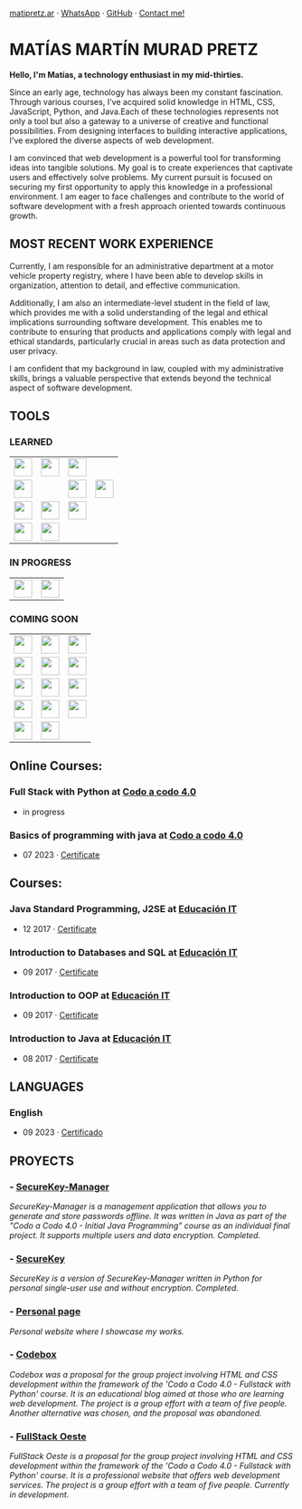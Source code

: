 [matipretz.ar](https://matipretz.ar/) · [WhatsApp](https://tinyurl.com/acces1) · [GitHub](https://github.com/matipretz) · [Contact me!](https://matipretz.ar/contact)

# MATÍAS MARTÍN MURAD PRETZ

**Hello, I'm Matías, a technology enthusiast in my mid-thirties.**

Since an early age, technology has always been my constant fascination. Through various courses, I've acquired solid knowledge in HTML, CSS, JavaScript, Python, and Java.Each of these technologies represents not only a tool but also a gateway to a universe of creative and functional possibilities. From designing interfaces to building interactive applications, I've explored the diverse aspects of web development.

I am convinced that web development is a powerful tool for transforming ideas into tangible solutions. My goal is to create experiences that captivate users and effectively solve problems. My current pursuit is focused on securing my first opportunity to apply this knowledge in a professional environment. I am eager to face challenges and contribute to the world of software development with a fresh approach oriented towards continuous growth.

## MOST RECENT WORK EXPERIENCE

Currently, I am responsible for an administrative department at a motor vehicle property registry, where I have been able to develop skills in organization, attention to detail, and effective communication.

Additionally, I am also an intermediate-level student in the field of law, which provides me with a solid understanding of the legal and ethical implications surrounding software development. This enables me to contribute to ensuring that products and applications comply with legal and ethical standards, particularly crucial in areas such as data protection and user privacy.

I am confident that my background in law, coupled with my administrative skills, brings a valuable perspective that extends beyond the technical aspect of software development.

## TOOLS

### LEARNED

<div>
    <table>
        <tr>
            <td><img height="32" width="32" src="https://cdn.simpleicons.org/visualstudiocode" /></td>
            <td><img height="32" width="32" src="https://cdn.simpleicons.org/linux" /></td>
            <td><img height="32" width="32" src="https://cdn.simpleicons.org/ubuntu" /></td>
        </tr>
        <tr>
            <td><img height="32" width="32" src="https://cdn.simpleicons.org/windowsterminal" /><td>
            <td><img height="32" width="32" src="https://cdn.simpleicons.org/openjdk" /></td>
            <td><img height="32" width="32" src="https://cdn.simpleicons.org/mysql" /></td>
        </tr>
        <tr>
            <td><img height="32" width="32" src="https://cdn.simpleicons.org/python" /></td>
            <td><img height="32" width="32" src="https://cdn.simpleicons.org/git" /></td>
            <td><img height="32" width="32" src="https://cdn.simpleicons.org/github" /></td>
        </tr>
        <tr>
            <td><img height="32" width="32" src="https://cdn.simpleicons.org/html5" /></td>
            <td><img height="32" width="32" src="https://cdn.simpleicons.org/css3" /></td>
        </tr>
    </table>
</div>

### IN PROGRESS

<div>
    <table>
        <tr>
            <td><img height="32" width="32" src="https://cdn.simpleicons.org/bootstrap" /></td>
            <td><img height="32" width="32" src="https://cdn.simpleicons.org/javascript" /></td>
        </tr>
    </table>
</div>

### COMING SOON

<div>
    <table>
        <tr>
            <td><img height="32" width="32" src="https://cdn.simpleicons.org/node.js" /></td>
            <td><img height="32" width="32" src="https://cdn.simpleicons.org/express" /></td>
            <td><img height="32" width="32" src="https://cdn.simpleicons.org/npm" /></td>
        </tr>
        <tr>
            <td><img height="32" width="32" src="https://cdn.simpleicons.org/vue.js" /></td>
            <td><img height="32" width="32" src="https://cdn.simpleicons.org/mongodb" /></td>
            <td><img height="32" width="32" src="https://cdn.simpleicons.org/flask" /></td>
        </tr>
        <tr>
            <td><img height="32" width="32" src="https://cdn.simpleicons.org/react" /></td>
            <td><img height="32" width="32" src="https://cdn.simpleicons.org/angular" /></td>
            <td><img height="32" width="32" src="https://cdn.simpleicons.org/sass" /></td>
        </tr>
        <tr>
            <td><img height="32" width="32" src="https://cdn.simpleicons.org/less" /></td>
            <td><img height="32" width="32" src="https://materializecss.com/res/materialize.svg" /></td>
            <td><img height="32" width="32" src="https://cdn.simpleicons.org/tailwindcss" /></td>
        </tr>
        <tr>
            <td><img height="32" width="32" src="https://cdn.simpleicons.org/flutter" /></td>
            <td><img height="32" width="32" src="https://cdn.simpleicons.org/heroku" /></td>
        </tr>
    </table>
</div>

## Online Courses:

### **Full Stack with Python** at [Codo a codo 4.0](https://agenciadeaprendizaje.bue.edu.ar/codo-a-codo/)

- in progress

### **Basics of programming with java** at [Codo a codo 4.0](https://agenciadeaprendizaje.bue.edu.ar/codo-a-codo/)

- 07 2023 · [Certificate](https://drive.google.com/file/d/1NRTS0h5E0a1epArzntPvWQ2vxd34Y-Yu)

## Courses:

### **Java Standard Programming, J2SE** at [Educación IT](https://www.educacionit.com/)

- 12 2017 · [Certificate](https://www.educacionit.com/perfil/matias-martin-murad-pretz-225217/certificado/25229)

### **Introduction to Databases and SQL** at [Educación IT](https://www.educacionit.com/)

- 09 2017 · [Certificate](https://www.educacionit.com/perfil/matias-martin-murad-pretz-225217/certificado/27282)

### **Introduction to OOP** at [Educación IT](https://www.educacionit.com/)

- 09 2017 · [Certificate](https://www.educacionit.com/perfil/matias-martin-murad-pretz-225217/certificado/25209)

### **Introduction to Java** at [Educación IT](https://www.educacionit.com/)

- 08 2017 · [Certificate](https://www.educacionit.com/perfil/matias-martin-murad-pretz-225217/certificado/26726)

## LANGUAGES

### **English**

- 09 2023 · [Certificado](https://www.efset.org/cert/oiXghv)

## PROYECTS

### - [SecureKey-Manager](http://github.com/matipretz/SecureKey-Manager)

_SecureKey-Manager is a management application that allows you to generate and store passwords offline. It was written in Java as part of the "Codo a Codo 4.0 - Initial Java Programming" course as an individual final project. It supports multiple users and data encryption. Completed._


### - [SecureKey](http://github.com/matipretz/SecureKey)

_SecureKey is a version of SecureKey-Manager written in Python for personal single-user use and without encryption. Completed._

### - [Personal page](http://matipretz.ar)

_Personal website where I showcase my works._

### - [Codebox](http://matipretz.ar/codebox)

_Codebox was a proposal for the group project involving HTML and CSS development within the framework of the 'Codo a Codo 4.0 - Fullstack with Python' course. It is an educational blog aimed at those who are learning web development. The project is a group effort with a team of five people. Another alternative was chosen, and the proposal was abandoned._

### - [FullStack Oeste](http://matipretz.ar/fullstackoeste)

_FullStack Oeste is a proposal for the group project involving HTML and CSS development within the framework of the 'Codo a Codo 4.0 - Fullstack with Python' course. It is a professional website that offers web development services. The project is a group effort with a team of five people. Currently in development._
